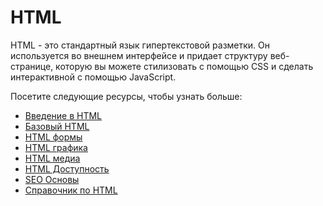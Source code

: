 # HTML

HTML - это стандартный язык гипертекстовой разметки. Он используется во внешнем интерфейсе и придает структуру веб-странице, которую вы можете стилизовать с помощью CSS и сделать интерактивной с помощью JavaScript.

Посетите следующие ресурсы, чтобы узнать больше:
- [Введение в HTML](1.%20Introduction%20to%20HTML/README.md)
- [Базовый HTML](2.%20Basic%20HTML/README.md)
- [HTML формы](3.%20HTML%20Forms/README.md)
- [HTML графика](4.%20HTML%20Graphics/README.md)
- [HTML медиа](5.%20HTML%20Media/README.md)
- [HTML Доступность](6.%20HTML%20Accessibillity/README.md)
- [SEO Основы](7.%20SEO%20Basics/README.md)
- [Справочник по HTML](HTML%20Reference/README.md)